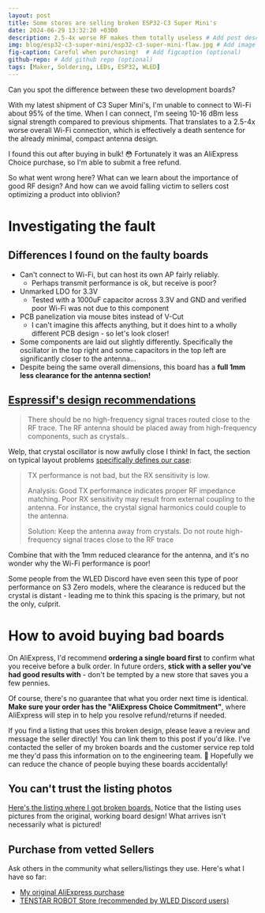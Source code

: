 ```yaml
---
layout: post
title: Some stores are selling broken ESP32-C3 Super Mini's
date: 2024-06-29 13:32:20 +0300
description: 2.5-4x worse RF makes them totally useless # Add post description (optional)
img: blog/esp32-c3-super-mini/esp32-c3-super-mini-flaw.jpg # Add image post (optional)
fig-caption: Careful when purchasing!  # Add figcaption (optional)
github-repo: # Add github repo (optional)
tags: [Maker, Soldering, LEDs, ESP32, WLED]
---
```


Can you spot the difference between these two development boards?

With my latest shipment of C3 Super Mini's, I'm unable to connect to Wi-Fi about 95% of the time. When I can connect, I'm seeing 10-16 dBm less signal strength compared to previous shipments. That translates to a 2.5-4x worse overall Wi-Fi connection, which is effectively a death sentence for the already minimal, compact antenna design.

I found this out after buying in bulk! 😳 Fortunately it was an AliExpress Choice purchase, so I'm able to submit a free refund.

So what went wrong here? What can we learn about the importance of good RF design? And how can we avoid falling victim to sellers cost optimizing a product into oblivion?

# Investigating the fault

## Differences I found on the faulty boards
* Can't connect to Wi-Fi, but can host its own AP fairly reliably.
  * Perhaps transmit performance is ok, but receive is poor?
* Unmarked LDO for 3.3V
  * Tested with a 1000uF capacitor across 3.3V and GND and verified poor Wi-Fi was not due to this component
* PCB panelization via mouse bites instead of V-Cut
  * I can't imagine this affects anything, but it does hint to a wholly different PCB design - so let's look closer!
* Some components are laid out slightly differently. Specifically the oscillator in the top right and some capacitors in the top left are significantly closer to the antenna...
* Despite being the same overall dimensions, this board has a **full 1mm less clearance for the antenna section!**

## [Espressif's design recommendations](https://docs.espressif.com/projects/esp-hardware-design-guidelines/en/latest/esp32/pcb-layout-design.html#rf)
> There should be no high-frequency signal traces routed close to the RF trace. The RF antenna should be placed away from high-frequency components, such as crystals..

Welp, that crystal oscillator is now awfully close I think! In fact, the section on typical layout problems [specifically defines our case](https://docs.espressif.com/projects/esp-hardware-design-guidelines/en/latest/esp32c3/pcb-layout-design.html#tx-performance-is-not-bad-but-the-rx-sensitivity-is-low):

>TX performance is not bad, but the RX sensitivity is low.
>
>Analysis: Good TX performance indicates proper RF impedance matching. Poor RX sensitivity may result from external coupling to the antenna. For instance, the crystal signal harmonics could couple to the antenna.
>
>Solution: Keep the antenna away from crystals. Do not route high-frequency signal traces close to the RF trace

Combine that with the 1mm reduced clearance for the antenna, and it's no wonder why the Wi-Fi performance is poor!

Some people from the WLED Discord have even seen this type of poor performance on S3 Zero models, where the clearance is reduced but the crystal is distant - leading me to think this spacing is the primary, but not the only, culprit.

# How to avoid buying bad boards
On AliExpress, I'd recommend **ordering a single board first** to confirm what you receive before a bulk order. In future orders, **stick with a seller you've had good results with** - don't be tempted by a new store that saves you a few pennies.

Of course, there's no guarantee that what you order next time is identical. **Make sure your order has the "AliExpress Choice Commitment"**, where AliExpress will step in to help you resolve refund/returns if needed.

If you find a listing that uses this broken design, please leave a review and message the seller directly! You can link them to this post if you'd like. I've contacted the seller of my broken boards and the customer service rep told me they'd pass this information on to the engineering team. 🤞 Hopefully we can reduce the chance of people buying these boards accidentally!

## You can't trust the listing photos
[Here's the listing where I got broken boards.](https://www.aliexpress.us/item/3256806148201179.html) Notice that the listing uses pictures from the original, working board design! What arrives isn't necessarily what is pictured!

## Purchase from vetted Sellers
Ask others in the community what sellers/listings they use. Here's what I have so far:
* [My original AliExpress purchase](https://www.aliexpress.us/item/3256805910402296.html)
* [TENSTAR ROBOT Store (recommended by WLED Discord users)](https://www.aliexpress.us/item/3256805781327184.html)